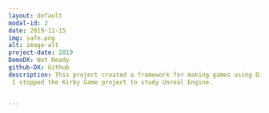 ```yaml
---
layout: default
modal-id: 2
date: 2019-12-15
img: safe.png
alt: image-alt
project-date: 2019
DemoDX: Not Ready
github-DX: Github
description: This project created a framework for making games using Directx11.
 I stopped the Kirby Game project to study Unreal Engine.


---
```

